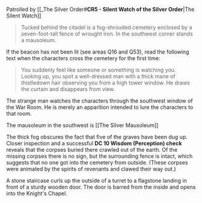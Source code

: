Patrolled by [[_The Silver Order#**CR5 - Silent Watch of the Silver Order**|The Silent Watch]]

>Tucked behind the citadel is a fog-shrouded cemetery enclosed by a seven-foot-tall fence of wrought iron. In the southwest corner stands a mausoleum.

If the beacon has not been lit (see areas Q16 and Q53), read the following text when the characters cross the cemetery for the first time:

>You suddenly feel like someone or something is watching you. Looking up, you spot a well-dressed man with a thick mane of thistledown hair observing you from a high tower window. He draws the curtain and disappears from view.

The strange man watches the characters through the southwest window of the War Room. He is merely an apparition intended to lure the characters to that room.

The mausoleum in the southwest is [[The Silver Mausoleum]]

The thick fog obscures the fact that five of the graves have been dug up. Closer inspection and a successful **DC 10 Wisdom (Perception) check** reveals that the corpses buried there crawled out of the earth. Of the missing corpses there is no sign, but the surrounding fence is intact, which suggests that no one got into the cemetery from outside. (These corpses were animated by the spirits of revenants and clawed their way out.)

A stone staircase curls up the outside of a turret to a flagstone landing in front of a sturdy wooden door. The door is barred from the inside and opens into the Knight's Chapel.